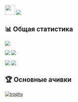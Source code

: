 <a href="https://github.com/GRTUBORG"><img height="32" width="32" src="https://cdn.simpleicons.org/github/white" /></a> <img src="https://readme-typing-svg.demolab.com?font=Fira+Code&size=25&duration=1500&pause=1000&vCenter=true&width=465&height=26&lines=%D0%9F%D1%80%D0%B8%D0%B2%D0%B5%D1%82!;%D0%94%D0%BE%D0%B1%D1%80%D0%BE+%D0%BF%D0%BE%D0%B6%D0%B0%D0%BB%D0%BE%D0%B2%D0%B0%D1%82%D1%8C+%D0%BD%D0%B0+%D0%BC%D0%BE%D0%B9+GitHub!" />

## 📊 Общая статистика

![](https://github-profile-summary-cards.vercel.app/api/cards/profile-details?username=GRTUBORG&theme=solarized_dark)

![](https://github-profile-summary-cards.vercel.app/api/cards/most-commit-language?username=GRTUBORG&theme=solarized_dark) ![](https://github-profile-summary-cards.vercel.app/api/cards/repos-per-language?username=GRTUBORG&theme=solarized_dark)

![](https://github-profile-summary-cards.vercel.app/api/cards/stats?username=GRTUBORG&theme=solarized_dark) ![](https://github-profile-summary-cards.vercel.app/api/cards/productive-time?username=GRTUBORG&theme=solarized_dark)

## 🏆 Основные ачивки

[![trophy](https://github-profile-trophy.vercel.app/?username=ryo-ma)](https://github.com/ryo-ma/github-profile-trophy)

